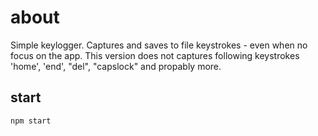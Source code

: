 # about 

Simple keylogger. Captures and saves to file keystrokes - even when no focus on the app.
This version does not captures following keystrokes  'home', 'end', "del", "capslock" and propably more.

## start
`npm start`